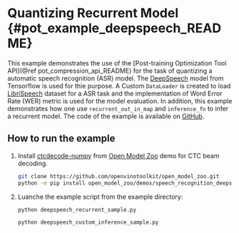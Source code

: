 # Quantizing Recurrent Model {#pot_example_deepspeech_README}

This example demonstrates the use of the [Post-training Optimization Tool API](@ref pot_compression_api_README) for the task of quantizing a automatic speech recognition (ASR) model.
The [DeepSpeech](https://github.com/openvinotoolkit/open_model_zoo/blob/master/models/public/mozilla-deepspeech-0.8.2/README.md) model from Tensorflow is used for thie purpose.
A Custom `DataLoader` is created to load [LibriSpeech](https://www.openslr.org/12) dataset for a ASR task and the implementation of Word Error Rate (WER) metric is used for the model evaluation. In addition, this example demonstrates how one use `recurrent_out_in_map` and `inference_fn` to infer a recurrent model. The code of the example is available on [GitHub](https://github.com/openvinotoolkit/openvino/tree/master/tools/pot/openvino/tools/pot/api/samples/speech_deepspeech).

## How to run the example
1. Install [ctcdecode-numpy](https://github.com/openvinotoolkit/open_model_zoo/tree/master/demos/speech_recognition_deepspeech_demo/python/ctcdecode-numpy) from [Open Model Zoo](https://github.com/openvinotoolkit/open_model_zoo) demo for CTC beam decoding.
   ```sh
   git clone https://github.com/openvinotoolkit/open_model_zoo.git
   python -m pip install open_model_zoo/demos/speech_recognition_deepspeech_demo/python/ctcdecode-numpy
   ```

2. Luanche the example script from the example directory:
   ```sh
   python deepspeech_recurrent_sample.py
   ```
   ```sh
   python deepspeech_custom_inference_sample.py
   ```
